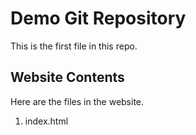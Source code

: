 # Demo Git Repository 

This is the first file in this repo.

## Website Contents

Here are the files in the website.

1. index.html